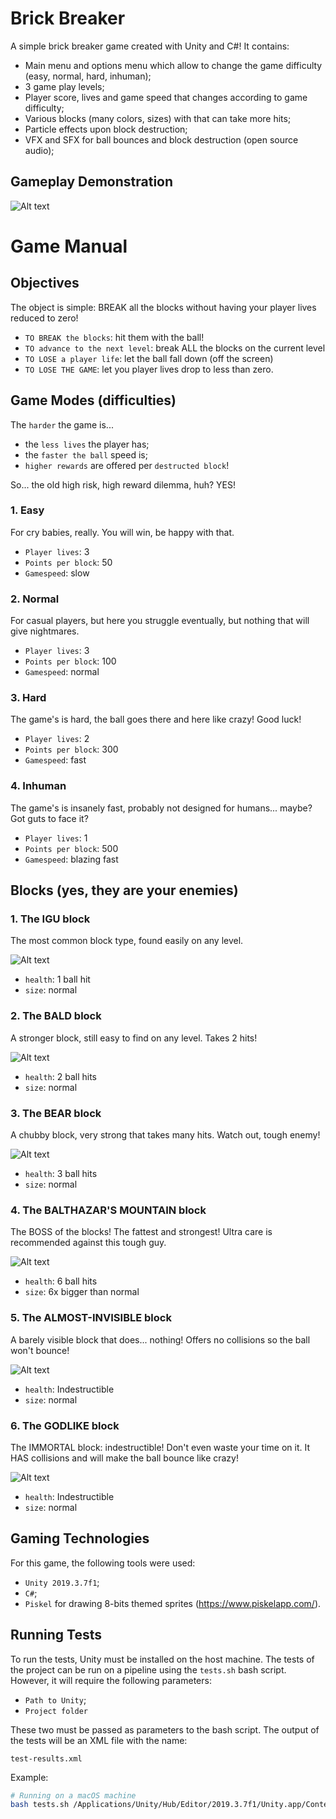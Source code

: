 # Brick Breaker

A simple brick breaker game created with Unity and C#! It contains:

* Main menu and options menu which allow to change the game difficulty (easy, normal, hard, inhuman);
* 3 game play levels;
* Player score, lives and game speed that changes according to game difficulty;
* Various blocks (many colors, sizes) with that can take more hits;
* Particle effects upon block destruction;
* VFX and SFX for ball bounces and block destruction (open source audio);

## Gameplay Demonstration

![Alt text](Docs/GameplayDemo.gif)

# Game Manual

## Objectives

The object is simple: BREAK all the blocks without having your player lives reduced to zero!

- `TO BREAK the blocks`: hit them with the ball!
- `TO advance to the next level`: break ALL the blocks on the current level
- `TO LOSE a player life`: let the ball fall down (off the screen)
- `TO LOSE THE GAME`: let you player lives drop to less than zero.

## Game Modes (difficulties)

The `harder` the game is... 

- the `less lives` the player has;
- the `faster the ball` speed is;
- `higher rewards` are offered per `destructed block`!

So... the old high risk, high reward dilemma, huh? YES! 

### 1. Easy

For cry babies, really. You will win, be happy with that.

- `Player lives`: 3
- `Points per block`: 50
- `Gamespeed`: slow

### 2. Normal

For casual players, but here you struggle eventually, but nothing that will give nightmares. 

- `Player lives`: 3
- `Points per block`: 100
- `Gamespeed`: normal

### 3. Hard

The game's is hard, the ball goes there and here like crazy! Good luck!

- `Player lives`: 2
- `Points per block`: 300
- `Gamespeed`: fast

### 4. Inhuman

The game's is insanely fast, probably not designed for humans... maybe? Got guts to face it?

- `Player lives`: 1
- `Points per block`: 500
- `Gamespeed`: blazing fast

## Blocks (yes, they are your enemies)

 ### 1. The IGU block
 
The most common block type, found easily on any level.
 
 ![Alt text](Docs/Blocks/Green.png) 
- `health`: 1 ball hit
- `size`: normal

 ### 2. The BALD block
 
A stronger block, still easy to find on any level. Takes 2 hits!
 
 ![Alt text](Docs/Blocks/Yellow.png)
 - `health`: 2 ball hits
 - `size`: normal

 ### 3. The BEAR block
 
A chubby block, very strong that takes many hits. Watch out, tough enemy!
 
 ![Alt text](Docs/Blocks/Orange.png)
 - `health`: 3 ball hits
 - `size`: normal
 
 ### 4. The BALTHAZAR'S MOUNTAIN block
  
The BOSS of the blocks! The fattest and strongest! Ultra care is recommended against this tough guy.
  
 ![Alt text](Docs/Blocks/Red.png)
  - `health`: 6 ball hits 
  - `size`: 6x bigger than normal
  
### 5. The ALMOST-INVISIBLE block

A barely visible block that does... nothing! Offers no collisions so the ball won't bounce!
  
![Alt text](Docs/Blocks/YellowTransparent.png)
- `health`: Indestructible
- `size`: normal
  
### 6. The GODLIKE block

The IMMORTAL block: indestructible! Don't even waste your time on it. It HAS collisions and will make the ball bounce like crazy!
  
![Alt text](Docs/Blocks/Black.png)
- `health`: Indestructible
- `size`: normal

## Gaming Technologies

For this game, the following tools were used:

- `Unity 2019.3.7f1`;
- `C#`;
- `Piskel` for drawing 8-bits themed sprites (https://www.piskelapp.com/).

## Running Tests

To run the tests, Unity must be installed on the host machine. The tests of the project can be run on a pipeline 
using the `tests.sh` bash script. However, it will require the following parameters:

- `Path to Unity`;
- `Project folder`

These two must be passed as parameters to the bash script. The output of the tests will be an XML file with the name:

`test-results.xml`

Example:

```bash
# Running on a macOS machine
bash tests.sh /Applications/Unity/Hub/Editor/2019.3.7f1/Unity.app/Contents/MacOS/Unity ~/Documents/git/brick-breaker
```